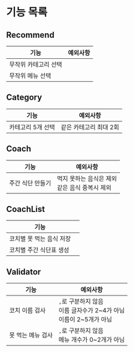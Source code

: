 # 기능 목록

## Recommend
|기능|예외사항|
|-|-|
| 무작위 카테고리 선택 ||
| 무작위 메뉴 선택 |

## Category
|기능|예외사항|
|-|-|
|카테고리 5개 선택| 같은 카테고리 최대 2회 |

## Coach
|기능|예외사항|
|-|-|
|주간 식단 만들기|먹지 못하는 음식은 제외 <br/> 같은 음식 중복시 제외|

## CoachList
|기능||
|-|-|
|코치별 못 먹는 음식 저장|
|코치별 주간 식단표 생성|

## Validator
|기능|예외사항|
|-|-|
|코치 이름 검사|`,`로 구분하지 않음 <br> 이름 글자수가 2~4가 아님 <br> 이름이 2~5개가 아님|
|못 먹는 메뉴 검사|`,`로 구분하지 않음 <br> 메뉴 개수가 0~2개가 아님|
